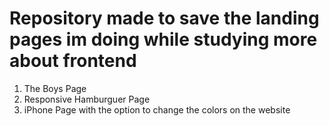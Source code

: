 # Repository made to save the landing pages im doing while studying more about frontend


1. The Boys Page 
2. Responsive Hamburguer Page
3. iPhone Page with the option to change the colors on the website
